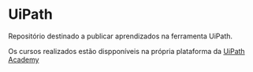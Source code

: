 # UiPath
Repositório destinado a publicar aprendizados na ferramenta UiPath.

Os cursos realizados estão dispponíveis na própria plataforma da [UiPath Academy](https://academy.uipath.com/)
